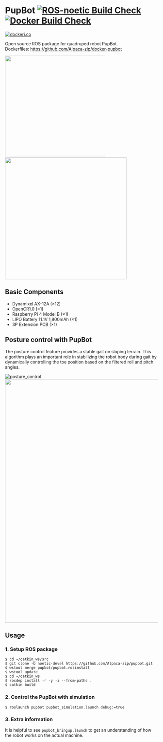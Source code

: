 # PupBot [![ROS-noetic Build Check](https://github.com/Alpaca-zip/pupbot/actions/workflows/ros1-build-check-bot.yml/badge.svg?event=pull_request)](https://github.com/Alpaca-zip/pupbot/actions/workflows/ros1-build-check-bot.yml) [![Docker Build Check](https://github.com/Alpaca-zip/pupbot/actions/workflows/docker-build-check-bot.yml/badge.svg?event=pull_request)](https://github.com/Alpaca-zip/pupbot/actions/workflows/docker-build-check-bot.yml)

[![dockeri.co](https://dockerico.blankenship.io/image/alpacazip/pupbot)](https://hub.docker.com/r/alpacazip/pupbot)

Open source ROS package for quadruped robot PupBot.  
Dockerfiles: https://github.com/Alpaca-zip/docker-pupbot

<img src="https://github.com/Alpaca-zip/pupbot/assets/84959376/aeeeb110-bc89-4cfb-9514-b253e039affc" width="330px"> 　<img src="https://github.com/Alpaca-zip/pupbot/assets/84959376/9bd9c814-8c15-4010-a0dd-d9faf234b706" width="400px">

## Basic Components
- Dynamixel AX-12A (×12)
- OpenCR1.0 (×1)
- Raspberry Pi 4 Model B (×1)
- LIPO Battery 11.1V 1,800mAh (×1)
- 3P Extension PCB (×1)

## Posture control with PupBot
The posture control feature provides a stable gait on sloping terrain. This algorithm plays an important role in stabilizing the robot body during gait by dynamically controlling the toe position based on the filtered roll and pitch angles. 

![posture_control](https://user-images.githubusercontent.com/84959376/191177606-0fdff183-3349-40da-a78a-2da9e3d32d73.gif)
<img src="https://user-images.githubusercontent.com/84959376/191180942-1104cf41-3f2a-4d45-b8f5-ec9582013b9b.jpg" width="800px">

## Usage
### 1. Setup ROS package
```
$ cd ~/catkin_ws/src
$ git clone -b noetic-devel https://github.com/Alpaca-zip/pupbot.git
$ wstool merge pupbot/pupbot.rosinstall
$ wstool update
$ cd ~/catkin_ws
$ rosdep install -r -y -i --from-paths .
$ catkin build
```

### 2. Control the PupBot with simulation
```
$ roslaunch pupbot pupbot_simulation.launch debug:=true
```

### 3. Extra information
It is helpful to see `pupbot_bringup.launch` to get an understanding of how the robot works on the actual machine.
